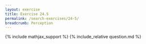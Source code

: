```yaml
---
layout: exercise
title: Exercise 24.5
permalink: /search-exercises/24-5/
breadcrumb: Perception
---
```


{% include mathjax_support %}
{% include_relative question.md %}
